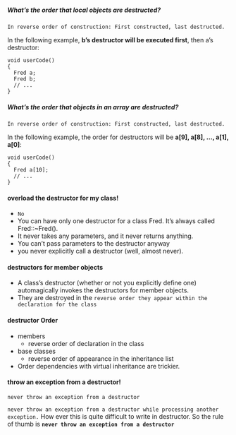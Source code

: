 ##### What’s the order that local objects are destructed?  

`In reverse order of construction: First constructed, last destructed.`

In the following example, **b’s destructor will be executed first**, then a’s destructor:

    void userCode()
    {
      Fred a;
      Fred b;
      // ...
    }
    
##### What’s the order that objects in an array are destructed?  

`In reverse order of construction: First constructed, last destructed.`

In the following example, the order for destructors will be __a[9], a[8], …, a[1], a[0]__:

    void userCode()
    {
      Fred a[10];
      // ...
    }

#### overload the destructor for my class!

* `No`
* You can have only one destructor for a class Fred. It’s always called Fred::~Fred().
* It never takes any parameters, and it never returns anything.
* You can’t pass parameters to the destructor anyway
* you never explicitly call a destructor (well, almost never).


#### destructors for member objects


- A class’s destructor (whether or not you explicitly define one) automagically invokes
  the destructors for member objects.
- They are destroyed in the `reverse order they appear within the declaration for the class`

#### destructor Order
- members
    - reverse order of declaration in the class 
- base classes
    - reverse order of appearance in the inheritance list
- Order dependencies with virtual inheritance are trickier.
    
    
#### throw an exception from a destructor!

    never throw an exception from a destructor

`never throw an exception from a destructor while processing another exception.` 
How ever this is quite difficult to write in destructor. So the rule of thumb is
__`never throw an exception from a destructor`__